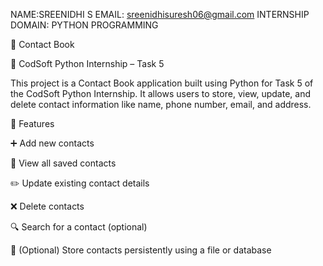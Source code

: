NAME:SREENIDHI S
EMAIL: sreenidhisuresh06@gmail.com
INTERNSHIP DOMAIN: PYTHON PROGRAMMING


📒 Contact Book

🔖 CodSoft Python Internship – Task 5

This project is a Contact Book application built using Python for Task 5 of the CodSoft Python Internship. It allows users to store, view, update, and delete contact information like name, phone number, email, and address.


📌 Features

➕ Add new contacts

📄 View all saved contacts

✏️ Update existing contact details

❌ Delete contacts

🔍 Search for a contact (optional)

💾 (Optional) Store contacts persistently using a file or database
